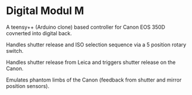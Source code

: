 Digital Modul M
===============

A teensy++ (Arduino clone) based controller for Canon EOS 350D covnerted into digital back.

Handles shutter release and ISO selection sequence via a 5 position rotary switch.

Handles shutter release from Leica and triggers shutter release on the Canon.

Emulates phantom limbs of the Canon (feedback from shutter and mirror position sensors).
